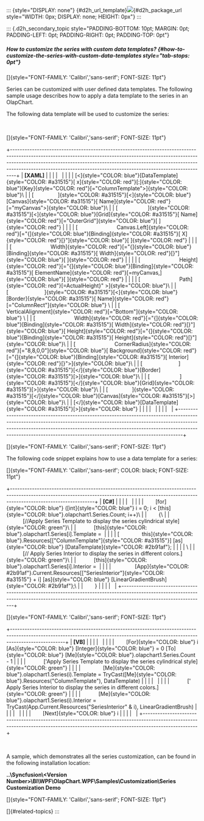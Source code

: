 ::: {style="DISPLAY: none"}
[](ms-xhelp:///?Id=d2h_url_template){#d2h_url_template}![](!package_url!){#d2h_package_url style="WIDTH: 0px; DISPLAY: none; HEIGHT: 0px"}
:::

::: {.d2h_secondary_topic style="PADDING-BOTTOM: 10pt; MARGIN: 0pt; PADDING-LEFT: 0pt; PADDING-RIGHT: 0pt; PADDING-TOP: 0pt"}
##### How to customize the series with custom data templates? {#how-to-customize-the-series-with-custom-data-templates style="tab-stops: 0pt"}

[]{style="FONT-FAMILY: 'Calibri','sans-serif'; FONT-SIZE: 11pt"} 

Series can be customized with user defined data templates. The following sample usage describes how to apply a data template to the series in an OlapChart.

The following data template will be used to customize the series:

 

[]{style="FONT-FAMILY: 'Calibri','sans-serif'; FONT-SIZE: 11pt"} 

+--------------------------------------------------------------------------------------------------------------------------------------------------------------------------------------------------------------------------------------------------------------------------------------------------------------------------+
| **\[XAML\]**                                                                                                                                                                                                                                                                                                             |
|                                                                                                                                                                                                                                                                                                                          |
|                                                                                                                                                                                                                                                                                                                          |
|                                                                                                                                                                                                                                                                                                                          |
| [\<]{style="COLOR: blue"}[DataTemplate]{style="COLOR: #a31515"}[ x]{style="COLOR: red"}[:]{style="COLOR: blue"}[Key]{style="COLOR: red"}[=\"ColumnTemplate\"\>]{style="COLOR: blue"}\                                                                                                                                    |
| [                ]{style="COLOR: #a31515"}[\<]{style="COLOR: blue"}[Canvas]{style="COLOR: #a31515"}[ Name]{style="COLOR: red"}[=\"myCanvas\"\>]{style="COLOR: blue"}\                                                                                                                                                    |
| [                    ]{style="COLOR: #a31515"}[\<]{style="COLOR: blue"}[Grid]{style="COLOR: #a31515"}[ Name]{style="COLOR: red"}[=\"OuterGrid\"]{style="COLOR: blue"}[ ]{style="COLOR: red"}                                                                                                                             |
|                                                                                                                                                                                                                                                                                                                          |
| [                          Canvas.Left]{style="COLOR: red"}[=\"{]{style="COLOR: blue"}[Binding]{style="COLOR: #a31515"}[ X]{style="COLOR: red"}[}\"]{style="COLOR: blue"}[ ]{style="COLOR: red"}                                                                                                                         |
|                                                                                                                                                                                                                                                                                                                          |
| [                          Width]{style="COLOR: red"}[=\"{]{style="COLOR: blue"}[Binding]{style="COLOR: #a31515"}[ Width]{style="COLOR: red"}[}\"]{style="COLOR: blue"}[ ]{style="COLOR: red"}                                                                                                                           |
|                                                                                                                                                                                                                                                                                                                          |
| [                          Height]{style="COLOR: red"}[=\"{]{style="COLOR: blue"}[Binding]{style="COLOR: #a31515"}[ ElementName]{style="COLOR: red"}[=myCanvas,]{style="COLOR: blue"}[ ]{style="COLOR: red"}                                                                                                             |
|                                                                                                                                                                                                                                                                                                                          |
| [                          Path]{style="COLOR: red"}[=ActualHeight}\" \>]{style="COLOR: blue"}\                                                                                                                                                                                                                          |
| [                        ]{style="COLOR: #a31515"}[\<]{style="COLOR: blue"}[Border]{style="COLOR: #a31515"}[ Name]{style="COLOR: red"}[=\"ColumnRect\"]{style="COLOR: blue"} \                                                                                                                                           |
| [                          VerticalAlignment]{style="COLOR: red"}[=\"Bottom\"]{style="COLOR: blue"} \                                                                                                                                                                                                                    |
| [                          Width]{style="COLOR: red"}[=\"{]{style="COLOR: blue"}[Binding]{style="COLOR: #a31515"}[ Width]{style="COLOR: red"}[}\"]{style="COLOR: blue"}[ Height]{style="COLOR: red"}[=\"{]{style="COLOR: blue"}[Binding]{style="COLOR: #a31515"}[ Height]{style="COLOR: red"}[}\"]{style="COLOR: blue"}\ |
| [                          CornerRadius]{style="COLOR: red"}[=\"8,8,0,0\"]{style="COLOR: blue"}[ Background]{style="COLOR: red"}[=\"{]{style="COLOR: blue"}[Binding]{style="COLOR: #a31515"}[ Interior]{style="COLOR: red"}[}\"\>]{style="COLOR: blue"}\                                                                 |
| [                        ]{style="COLOR: #a31515"}[\</]{style="COLOR: blue"}[Border]{style="COLOR: #a31515"}[\>]{style="COLOR: blue"}\                                                                                                                                                                                   |
| [                    ]{style="COLOR: #a31515"}[\</]{style="COLOR: blue"}[Grid]{style="COLOR: #a31515"}[\>]{style="COLOR: blue"}\                                                                                                                                                                                         |
| [                ]{style="COLOR: #a31515"}[\</]{style="COLOR: blue"}[Canvas]{style="COLOR: #a31515"}[\>]{style="COLOR: blue"}\                                                                                                                                                                                           |
| [\</]{style="COLOR: blue"}[DataTemplate]{style="COLOR: #a31515"}[\>]{style="COLOR: blue"}                                                                                                                                                                                                                                |
|                                                                                                                                                                                                                                                                                                                          |
|                                                                                                                                                                                                                                                                                                                          |
|                                                                                                                                                                                                                                                                                                                          |
|                                                                                                                                                                                                                                                                                                                          |
+--------------------------------------------------------------------------------------------------------------------------------------------------------------------------------------------------------------------------------------------------------------------------------------------------------------------------+

[]{style="FONT-FAMILY: 'Calibri','sans-serif'; FONT-SIZE: 11pt"} 

The following code snippet explains how to use a data template for a series:

[]{style="FONT-FAMILY: 'Calibri','sans-serif'; COLOR: black; FONT-SIZE: 11pt"} 

+----------------------------------------------------------------------------------------------------------------------------------------------------------------------------------------------+
| **\[C#\]**                                                                                                                                                                                   |
|                                                                                                                                                                                              |
|                                                                                                                                                                                              |
|                                                                                                                                                                                              |
|        [for]{style="COLOR: blue"} ([int]{style="COLOR: blue"} i = 0; i \< [this]{style="COLOR: blue"}.olapchart1.Series.Count; i++)\                                                         |
|        {\                                                                                                                                                                                    |
|            [//Apply Series Template to display the series cylindrical style]{style="COLOR: green"}\                                                                                          |
|            [this]{style="COLOR: blue"}.olapchart1.Series\[i\].Template =                                                                                                                     |
|                                                                                                                                                                                              |
| [               this]{style="COLOR: blue"}.Resources\[[\"ColumnTemplate\"]{style="COLOR: #a31515"}\] [as]{style="COLOR: blue"} [DataTemplate]{style="COLOR: #2b91af"};                       |
|                                                                                                                                                                                              |
| \                                                                                                                                                                                            |
|            [// Apply Series Interior to display the series in different colors.]{style="COLOR: green"}\                                                                                      |
|            [this]{style="COLOR: blue"}.olapchart1.Series\[i\].Interior =                                                                                                                     |
|                                                                                                                                                                                              |
|                [App]{style="COLOR: #2b91af"}.Current.Resources\[[\"SeriesInterior\"]{style="COLOR: #a31515"} + i\] [as]{style="COLOR: blue"} [LinearGradientBrush]{style="COLOR: #2b91af"};\ |
|        }                                                                                                                                                                                     |
|                                                                                                                                                                                              |
|                                                                                                                                                                                              |
+----------------------------------------------------------------------------------------------------------------------------------------------------------------------------------------------+

[]{style="FONT-FAMILY: 'Calibri','sans-serif'; FONT-SIZE: 11pt"} 

+----------------------------------------------------------------------------------------------------------------------------------------------------------------------------------+
| **\[VB\]**                                                                                                                                                                       |
|                                                                                                                                                                                  |
|                                                                                                                                                                                  |
|                                                                                                                                                                                  |
|        [For]{style="COLOR: blue"} i [As]{style="COLOR: blue"} [Integer]{style="COLOR: blue"} = 0 [To]{style="COLOR: blue"} [Me]{style="COLOR: blue"}.olapchart1.Series.Count - 1 |
|                                                                                                                                                                                  |
|            [\'Apply Series Template to display the series cylindrical style]{style="COLOR: green"}                                                                               |
|                                                                                                                                                                                  |
|               [Me]{style="COLOR: blue"}.olapchart1.Series(i).Template = TryCast([Me]{style="COLOR: blue"}.Resources(\"ColumnTemplate\"), DataTemplate)                           |
|                                                                                                                                                                                  |
|                                                                                                                                                                                  |
|                                                                                                                                                                                  |
|            [\' Apply Series Interior to display the series in different colors.]{style="COLOR: green"}                                                                           |
|                                                                                                                                                                                  |
|            [Me]{style="COLOR: blue"}.olapchart1.Series(i).Interior = TryCast(App.Current.Resources(\"SeriesInterior\" & i), LinearGradientBrush)                                 |
|                                                                                                                                                                                  |
|                                                                                                                                                                                  |
|                                                                                                                                                                                  |
|        [Next]{style="COLOR: blue"} i                                                                                                                                             |
|                                                                                                                                                                                  |
|                                                                                                                                                                                  |
+----------------------------------------------------------------------------------------------------------------------------------------------------------------------------------+

 

A sample, which demonstrates all the series customization, can be found in the following installation location:

**..\\Syncfusion\\\<Version Number\>\\BI\\WPF\\OlapChart.WPF\\Samples\\Customization\\Series Customization Demo**

[]{style="FONT-FAMILY: 'Calibri','sans-serif'; FONT-SIZE: 11pt"} 

[]{#related-topics}
:::
